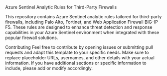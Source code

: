 Azure Sentinel Analytic Rules for Third-Party Firewalls

This repository contains Azure Sentinel analytic rules tailored for third-party firewalls, including Palo Alto, Fortinet, and Web Application Firewall BIG-IP F5. These rules are designed to enhance threat detection and response capabilities in your Azure Sentinel environment when integrated with these popular firewall solutions.

Contributing Feel free to contribute by opening issues or submitting pull requests and adapt this template to your specific needs. Make sure to replace placeholder URLs, usernames, and other details with your actual information. If you have additional sections or specific information to include, please add or modify accordingly.
